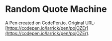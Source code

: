 # Random Quote Machine

A Pen created on CodePen.io. Original URL: [https://codepen.io/larrick/pen/pojOZEr](https://codepen.io/larrick/pen/pojOZEr).


